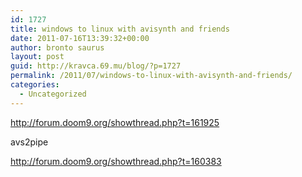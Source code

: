 ```yaml
---
id: 1727
title: windows to linux with avisynth and friends
date: 2011-07-16T13:39:32+00:00
author: bronto saurus
layout: post
guid: http://kravca.69.mu/blog/?p=1727
permalink: /2011/07/windows-to-linux-with-avisynth-and-friends/
categories:
  - Uncategorized
---
```

<http://forum.doom9.org/showthread.php?t=161925>

avs2pipe
  
<http://forum.doom9.org/showthread.php?t=160383>